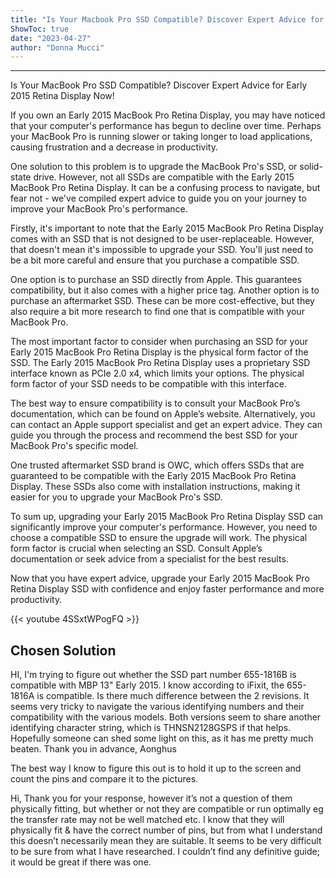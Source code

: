 ```yaml
---
title: "Is Your Macbook Pro SSD Compatible? Discover Expert Advice for Early 2015 Retina Display Now!"
ShowToc: true 
date: "2023-04-27"
author: "Donna Mucci"
---
```

*****
Is Your MacBook Pro SSD Compatible? Discover Expert Advice for Early 2015 Retina Display Now!

If you own an Early 2015 MacBook Pro Retina Display, you may have noticed that your computer's performance has begun to decline over time. Perhaps your MacBook Pro is running slower or taking longer to load applications, causing frustration and a decrease in productivity.

One solution to this problem is to upgrade the MacBook Pro's SSD, or solid-state drive. However, not all SSDs are compatible with the Early 2015 MacBook Pro Retina Display. It can be a confusing process to navigate, but fear not - we've compiled expert advice to guide you on your journey to improve your MacBook Pro's performance.

Firstly, it's important to note that the Early 2015 MacBook Pro Retina Display comes with an SSD that is not designed to be user-replaceable. However, that doesn't mean it's impossible to upgrade your SSD. You'll just need to be a bit more careful and ensure that you purchase a compatible SSD.

One option is to purchase an SSD directly from Apple. This guarantees compatibility, but it also comes with a higher price tag. Another option is to purchase an aftermarket SSD. These can be more cost-effective, but they also require a bit more research to find one that is compatible with your MacBook Pro.

The most important factor to consider when purchasing an SSD for your Early 2015 MacBook Pro Retina Display is the physical form factor of the SSD. The Early 2015 MacBook Pro Retina Display uses a proprietary SSD interface known as PCIe 2.0 x4, which limits your options. The physical form factor of your SSD needs to be compatible with this interface.

The best way to ensure compatibility is to consult your MacBook Pro’s documentation, which can be found on Apple’s website. Alternatively, you can contact an Apple support specialist and get an expert advice. They can guide you through the process and recommend the best SSD for your MacBook Pro's specific model.

One trusted aftermarket SSD brand is OWC, which offers SSDs that are guaranteed to be compatible with the Early 2015 MacBook Pro Retina Display. These SSDs also come with installation instructions, making it easier for you to upgrade your MacBook Pro's SSD.

To sum up, upgrading your Early 2015 MacBook Pro Retina Display SSD can significantly improve your computer's performance. However, you need to choose a compatible SSD to ensure the upgrade will work. The physical form factor is crucial when selecting an SSD. Consult Apple’s documentation or seek advice from a specialist for the best results.

Now that you have expert advice, upgrade your Early 2015 MacBook Pro Retina Display SSD with confidence and enjoy faster performance and more productivity.

{{< youtube 4SSxtWPogFQ >}} 



## Chosen Solution
 HI,
I'm trying to figure out whether the SSD part number 655-1816B is compatible with  MBP 13" Early 2015. I know according to iFixit, the 655-1816A is compatible. Is there much difference between the 2 revisions. It seems very tricky to navigate the various identifying numbers and their compatibility with the various models. Both versions seem to share another identifying character string, which is THNSN2128GSPS if that helps. Hopefully someone can shed some light on this, as it has me pretty much beaten.
Thank you in advance,
Aonghus

 The best way I know to figure this out is to hold it up to the screen and count the pins and compare it to the pictures.

 Hi,
Thank you for your response, however it’s not a question of them physically fitting, but whether or not they are compatible or run optimally eg the transfer rate may not be well matched etc.  I know that they will physically fit & have the correct number of pins, but from what I understand this doesn’t necessarily mean they are suitable. It seems to be very difficult to be sure from what I have researched. I couldn’t find any definitive guide; it would be great if there was one.




